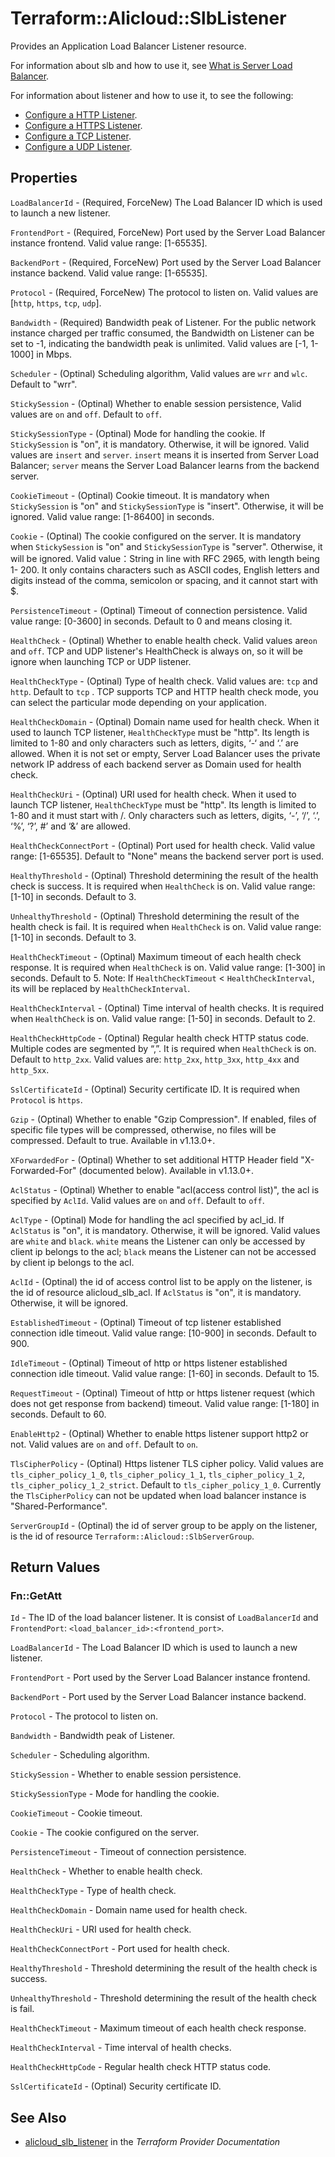 # Terraform::Alicloud::SlbListener

Provides an Application Load Balancer Listener resource.

For information about slb and how to use it, see [What is Server Load Balancer](https://www.alibabacloud.com/help/doc-detail/27539.htm).

For information about listener and how to use it, to see the following:

* [Configure a HTTP Listener](https://www.alibabacloud.com/help/doc-detail/27592.htm).
* [Configure a HTTPS Listener](https://www.alibabacloud.com/help/doc-detail/27593.htm).
* [Configure a TCP Listener](https://www.alibabacloud.com/help/doc-detail/27594.htm).
* [Configure a UDP Listener](https://www.alibabacloud.com/help/doc-detail/27595.htm).

## Properties

`LoadBalancerId` - (Required, ForceNew) The Load Balancer ID which is used to launch a new listener.

`FrontendPort` - (Required, ForceNew) Port used by the Server Load Balancer instance frontend. Valid value range: [1-65535].

`BackendPort` - (Required, ForceNew) Port used by the Server Load Balancer instance backend. Valid value range: [1-65535].

`Protocol` - (Required, ForceNew) The protocol to listen on. Valid values are [`http`, `https`, `tcp`, `udp`].

`Bandwidth` - (Required) Bandwidth peak of Listener. For the public network instance charged per traffic consumed, the Bandwidth on Listener can be set to -1, indicating the bandwidth peak is unlimited. Valid values are [-1, 1-1000] in Mbps.

`Scheduler` - (Optinal) Scheduling algorithm, Valid values are `wrr` and `wlc`.  Default to "wrr".

`StickySession` - (Optinal) Whether to enable session persistence, Valid values are `on` and `off`. Default to `off`.

`StickySessionType` - (Optinal) Mode for handling the cookie. If `StickySession` is "on", it is mandatory. Otherwise, it will be ignored. Valid values are `insert` and `server`. `insert` means it is inserted from Server Load Balancer; `server` means the Server Load Balancer learns from the backend server.

`CookieTimeout` - (Optinal) Cookie timeout. It is mandatory when `StickySession` is "on" and `StickySessionType` is "insert". Otherwise, it will be ignored. Valid value range: [1-86400] in seconds.

`Cookie` - (Optinal) The cookie configured on the server. It is mandatory when `StickySession` is "on" and `StickySessionType` is "server". Otherwise, it will be ignored. Valid value：String in line with RFC 2965, with length being 1- 200. It only contains characters such as ASCII codes, English letters and digits instead of the comma, semicolon or spacing, and it cannot start with $.

`PersistenceTimeout` - (Optinal) Timeout of connection persistence. Valid value range: [0-3600] in seconds. Default to 0 and means closing it.

`HealthCheck` - (Optinal) Whether to enable health check. Valid values are`on` and `off`. TCP and UDP listener's HealthCheck is always on, so it will be ignore when launching TCP or UDP listener.

`HealthCheckType` - (Optinal) Type of health check. Valid values are: `tcp` and `http`. Default to `tcp` . TCP supports TCP and HTTP health check mode, you can select the particular mode depending on your application.

`HealthCheckDomain` - (Optinal) Domain name used for health check. When it used to launch TCP listener, `HealthCheckType` must be "http". Its length is limited to 1-80 and only characters such as letters, digits, ‘-‘ and ‘.’ are allowed. When it is not set or empty,  Server Load Balancer uses the private network IP address of each backend server as Domain used for health check.

`HealthCheckUri` - (Optinal) URI used for health check. When it used to launch TCP listener, `HealthCheckType` must be "http". Its length is limited to 1-80 and it must start with /. Only characters such as letters, digits, ‘-’, ‘/’, ‘.’, ‘%’, ‘?’, #’ and ‘&’ are allowed.

`HealthCheckConnectPort` - (Optinal) Port used for health check. Valid value range: [1-65535]. Default to "None" means the backend server port is used.

`HealthyThreshold` - (Optinal) Threshold determining the result of the health check is success. It is required when `HealthCheck` is on. Valid value range: [1-10] in seconds. Default to 3.

`UnhealthyThreshold` - (Optinal) Threshold determining the result of the health check is fail. It is required when `HealthCheck` is on. Valid value range: [1-10] in seconds. Default to 3.

`HealthCheckTimeout` - (Optinal) Maximum timeout of each health check response. It is required when `HealthCheck` is on. Valid value range: [1-300] in seconds. Default to 5. Note: If `HealthCheckTimeout` < `HealthCheckInterval`, its will be replaced by `HealthCheckInterval`.

`HealthCheckInterval` - (Optinal) Time interval of health checks. It is required when `HealthCheck` is on. Valid value range: [1-50] in seconds. Default to 2.

`HealthCheckHttpCode` - (Optinal) Regular health check HTTP status code. Multiple codes are segmented by “,”. It is required when `HealthCheck` is on. Default to `http_2xx`.  Valid values are: `http_2xx`,  `http_3xx`, `http_4xx` and `http_5xx`.

`SslCertificateId` - (Optinal) Security certificate ID. It is required when `Protocol` is `https`.

`Gzip` - (Optinal) Whether to enable "Gzip Compression". If enabled, files of specific file types will be compressed, otherwise, no files will be compressed. Default to true. Available in v1.13.0+.

`XForwardedFor` - (Optinal) Whether to set additional HTTP Header field "X-Forwarded-For" (documented below). Available in v1.13.0+.

`AclStatus` - (Optinal) Whether to enable "acl(access control list)", the acl is specified by `AclId`. Valid values are `on` and `off`. Default to `off`.

`AclType` - (Optinal) Mode for handling the acl specified by acl_id. If `AclStatus` is "on", it is mandatory. Otherwise, it will be ignored. Valid values are `white` and `black`. `white` means the Listener can only be accessed by client ip belongs to the acl; `black` means the Listener can not be accessed by client ip belongs to the acl.

`AclId` - (Optinal) the id of access control list to be apply on the listener, is the id of resource alicloud_slb_acl. If `AclStatus` is "on", it is mandatory. Otherwise, it will be ignored.

`EstablishedTimeout` - (Optinal) Timeout of tcp listener established connection idle timeout. Valid value range: [10-900] in seconds. Default to 900.

`IdleTimeout` - (Optinal) Timeout of http or https listener established connection idle timeout. Valid value range: [1-60] in seconds. Default to 15.

`RequestTimeout` - (Optinal) Timeout of http or https listener request (which does not get response from backend) timeout. Valid value range: [1-180] in seconds. Default to 60.

`EnableHttp2` - (Optinal) Whether to enable https listener support http2 or not. Valid values are `on` and `off`. Default to `on`.

`TlsCipherPolicy` - (Optinal)  Https listener TLS cipher policy. Valid values are `tls_cipher_policy_1_0`, `tls_cipher_policy_1_1`, `tls_cipher_policy_1_2`, `tls_cipher_policy_1_2_strict`. Default to `tls_cipher_policy_1_0`. Currently the `TlsCipherPolicy` can not be updated when load balancer instance is "Shared-Performance".

`ServerGroupId` - (Optinal) the id of server group to be apply on the listener, is the id of resource `Terraform::Alicloud::SlbServerGroup`.


## Return Values

### Fn::GetAtt

`Id` - The ID of the load balancer listener. It is consist of `LoadBalancerId` and `FrontendPort`: `<load_balancer_id>:<frontend_port>`.

`LoadBalancerId` - The Load Balancer ID which is used to launch a new listener.

`FrontendPort` - Port used by the Server Load Balancer instance frontend.

`BackendPort` - Port used by the Server Load Balancer instance backend.

`Protocol` - The protocol to listen on.

`Bandwidth` - Bandwidth peak of Listener.

`Scheduler` - Scheduling algorithm.

`StickySession` - Whether to enable session persistence.

`StickySessionType` - Mode for handling the cookie.

`CookieTimeout` - Cookie timeout.

`Cookie` - The cookie configured on the server.

`PersistenceTimeout` - Timeout of connection persistence.

`HealthCheck` - Whether to enable health check.

`HealthCheckType` - Type of health check.

`HealthCheckDomain` - Domain name used for health check.

`HealthCheckUri` - URI used for health check.

`HealthCheckConnectPort` - Port used for health check.

`HealthyThreshold` - Threshold determining the result of the health check is success.

`UnhealthyThreshold` - Threshold determining the result of the health check is fail.

`HealthCheckTimeout` - Maximum timeout of each health check response.

`HealthCheckInterval` - Time interval of health checks.

`HealthCheckHttpCode` - Regular health check HTTP status code.

`SslCertificateId` - (Optinal) Security certificate ID.

## See Also

* [alicloud_slb_listener](https://www.terraform.io/docs/providers/alicloud/r/slb_listener.html) in the _Terraform Provider Documentation_